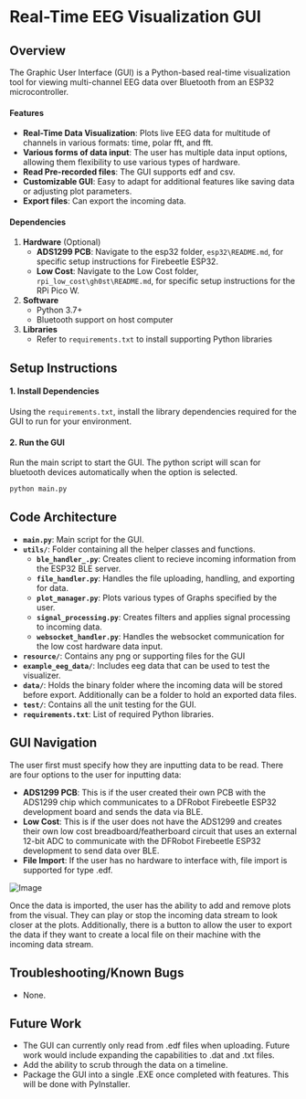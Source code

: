 # Real-Time EEG Visualization GUI
## Overview

The Graphic User Interface (GUI) is a Python-based real-time visualization tool for viewing multi-channel EEG data over Bluetooth from an ESP32 microcontroller. 

#### Features

- **Real-Time Data Visualization**: Plots live EEG data for multitude of channels in various formats: time, polar fft, and fft.
- **Various forms of data input**: The user has multiple data input options, allowing them flexibility to use various types of hardware.
- **Read Pre-recorded files**: The GUI supports edf and csv.
- **Customizable GUI**: Easy to adapt for additional features like saving data or adjusting plot parameters.
- **Export files**: Can export the incoming data.

#### Dependencies
1. **Hardware** (Optional)
    - **ADS1299 PCB**: Navigate to the esp32 folder, ```esp32\README.md```, for specific setup instructions for Firebeetle ESP32.
    - **Low Cost**: Navigate to the Low Cost folder, ```rpi_low_cost\gh0st\README.md```, for specific setup instructions for the RPi Pico W.
2. **Software**
    - Python 3.7+
    - Bluetooth support on host computer
3. **Libraries**
    - Refer to ```requirements.txt``` to install supporting Python libraries

## Setup Instructions

#### 1. Install Dependencies
Using the ```requirements.txt```, install the library dependencies required for the GUI to run for your environment.

#### 2. Run the GUI
Run the main script to start the GUI. The python script will scan for bluetooth devices automatically when the option is selected.

```bash
python main.py
```

## Code Architecture

- **`main.py`**: Main script for the GUI.
- **`utils/`**: Folder containing all the helper classes and functions.
  - **`ble_handler_.py`**: Creates client to recieve incoming information from the ESP32 BLE server.
  - **`file_handler.py`**: Handles the file uploading, handling, and exporting for data. 
  - **`plot_manager.py`**: Plots various types of Graphs specified by the user.
  - **`signal_processing.py`**: Creates filters and applies signal processing to incoming data.
  - **`websocket_handler.py`**: Handles the websocket communication for the low cost hardware data input. 
- **`resource/`**: Contains any png or supporting files for the GUI
- **`example_eeg_data/`**: Includes eeg data that can be used to test the visualizer.
- **`data/`**: Holds the binary folder where the incoming data will be stored before export. Additionally can be a folder to hold an exported data files.
- **`test/`**: Contains all the unit testing for the GUI.
- **`requirements.txt`**: List of required Python libraries.

## GUI Navigation
The user first must specify how they are inputting data to be read. There are four options to the user for inputting data:
- **ADS1299 PCB**: This is if the user created their own PCB with the ADS1299 chip which communicates to a DFRobot Firebeetle ESP32 development board and sends the data via BLE.
- **Low Cost**: This is if the user does not have the ADS1299 and creates their own low cost breadboard/featherboard circuit that uses an external 12-bit ADC to communicate with the DFRobot Firebeetle ESP32 development to send data over BLE.
- **File Import**: If the user has no hardware to interface with, file import is supported for type .edf.

![Image](https://github.com/user-attachments/assets/1f83893d-0a6c-4ae3-8a1f-48e3472557cb)

Once the data is imported, the user has the ability to add and remove plots from the visual. They can play or stop the incoming data stream to look closer at the plots. Additionally, there is a button to allow the user to export the data if they want to create a local file on their machine with the incoming data stream.

## Troubleshooting/Known Bugs
- None.

## Future Work
- The GUI can currently only read from .edf files when uploading. Future work would include expanding the capabilities to .dat and .txt files. 
- Add the ability to scrub through the data on a timeline.
- Package the GUI into a single .EXE once completed with features. This will be done with PyInstaller.